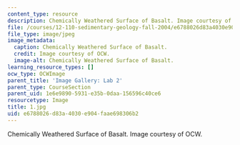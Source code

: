 ```yaml
---
content_type: resource
description: Chemically Weathered Surface of Basalt. Image courtesy of OCW.
file: /courses/12-110-sedimentary-geology-fall-2004/e6788026d83a4030e904faae698306b2_1.jpg
file_type: image/jpeg
image_metadata:
  caption: Chemically Weathered Surface of Basalt.
  credit: Image courtesy of OCW.
  image-alt: Chemically Weathered Surface of Basalt.
learning_resource_types: []
ocw_type: OCWImage
parent_title: 'Image Gallery: Lab 2'
parent_type: CourseSection
parent_uid: 1e6e9890-5931-e35b-0daa-156596c40ce6
resourcetype: Image
title: 1.jpg
uid: e6788026-d83a-4030-e904-faae698306b2
---
```

Chemically Weathered Surface of Basalt. Image courtesy of OCW.

